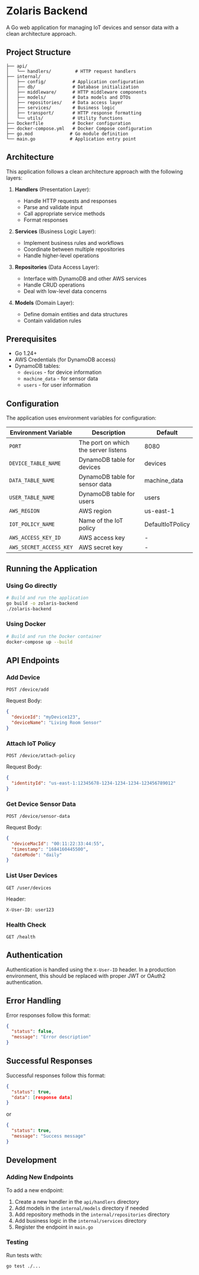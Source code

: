# Zolaris Backend

A Go web application for managing IoT devices and sensor data with a clean architecture approach.

## Project Structure

```
├── api/
│   └── handlers/         # HTTP request handlers
├── internal/
│   ├── config/          # Application configuration
│   ├── db/              # Database initialization
│   ├── middleware/      # HTTP middleware components
│   ├── models/          # Data models and DTOs
│   ├── repositories/    # Data access layer
│   ├── services/        # Business logic
│   ├── transport/       # HTTP response formatting
│   └── utils/           # Utility functions
├── Dockerfile           # Docker configuration
├── docker-compose.yml   # Docker Compose configuration
├── go.mod              # Go module definition
└── main.go             # Application entry point
```

## Architecture

This application follows a clean architecture approach with the following layers:

1. **Handlers** (Presentation Layer):
   - Handle HTTP requests and responses
   - Parse and validate input
   - Call appropriate service methods
   - Format responses

2. **Services** (Business Logic Layer):
   - Implement business rules and workflows
   - Coordinate between multiple repositories
   - Handle higher-level operations

3. **Repositories** (Data Access Layer):
   - Interface with DynamoDB and other AWS services
   - Handle CRUD operations
   - Deal with low-level data concerns

4. **Models** (Domain Layer):
   - Define domain entities and data structures
   - Contain validation rules

## Prerequisites

- Go 1.24+
- AWS Credentials (for DynamoDB access)
- DynamoDB tables:
  - `devices` - for device information
  - `machine_data` - for sensor data
  - `users` - for user information

## Configuration

The application uses environment variables for configuration:

| Environment Variable | Description | Default |
|----------------------|-------------|--------|
| `PORT` | The port on which the server listens | 8080 |
| `DEVICE_TABLE_NAME` | DynamoDB table for devices | devices |
| `DATA_TABLE_NAME` | DynamoDB table for sensor data | machine_data |
| `USER_TABLE_NAME` | DynamoDB table for users | users |
| `AWS_REGION` | AWS region | us-east-1 |
| `IOT_POLICY_NAME` | Name of the IoT policy | DefaultIoTPolicy |
| `AWS_ACCESS_KEY_ID` | AWS access key | - |
| `AWS_SECRET_ACCESS_KEY` | AWS secret key | - |

## Running the Application

### Using Go directly

```bash
# Build and run the application
go build -o zolaris-backend
./zolaris-backend
```

### Using Docker

```bash
# Build and run the Docker container
docker-compose up --build
```

## API Endpoints

### Add Device

```
POST /device/add
```

Request Body:

```json
{
  "deviceId": "myDevice123",
  "deviceName": "Living Room Sensor"
}
```

### Attach IoT Policy

```
POST /device/attach-policy
```

Request Body:

```json
{
  "identityId": "us-east-1:12345678-1234-1234-1234-123456789012"
}
```

### Get Device Sensor Data

```
POST /device/sensor-data
```

Request Body:

```json
{
  "deviceMacId": "00:11:22:33:44:55",
  "timestamp": "1684160445500",
  "dateMode": "daily"
}
```

### List User Devices

```
GET /user/devices
```

Header:

```
X-User-ID: user123
```

### Health Check

```
GET /health
```

## Authentication

Authentication is handled using the `X-User-ID` header. In a production environment, this should be replaced with proper JWT or OAuth2 authentication.

## Error Handling

Error responses follow this format:

```json
{
  "status": false,
  "message": "Error description"
}
```

## Successful Responses

Successful responses follow this format:

```json
{
  "status": true,
  "data": [response data]
}
```

or

```json
{
  "status": true,
  "message": "Success message"
}
```

## Development

### Adding New Endpoints

To add a new endpoint:

1. Create a new handler in the `api/handlers` directory
2. Add models in the `internal/models` directory if needed
3. Add repository methods in the `internal/repositories` directory
4. Add business logic in the `internal/services` directory
5. Register the endpoint in `main.go`

### Testing

Run tests with:

```bash
go test ./...
```

